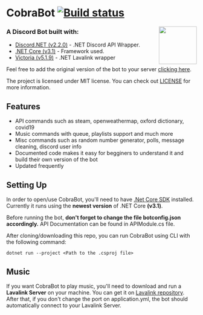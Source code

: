 # CobraBot [![Build status](https://ci.appveyor.com/api/projects/status/so5g0icditw2ngl0/branch/master?svg=true)](https://ci.appveyor.com/project/Matcheryt/cobrabot) 

<img align="right" width="100" height="100" src="https://i.imgur.com/0fFn8H0.png">

### A Discord Bot built with: 
* [Discord.NET (v2.2.0)](https://github.com/RogueException/Discord.Net) - .NET Discord API Wrapper.
* [.NET Core (v3.1)](https://dotnet.microsoft.com/learn/dotnet/what-is-dotnet) - Framework used.
* [Victoria (v5.1.9)](https://github.com/Yucked/Victoria) - .NET Lavalink wrapper

Feel free to add the original version of the bot to your server [clicking here](https://discordapp.com/api/oauth2/authorize?client_id=389534436099883008&permissions=8&redirect_uri=https://discordapp.com/&scope=bot).

The project is licensed under MIT license. You can check out <a href="https://github.com/Matcheryt/CobraBot/blob/master/LICENSE">LICENSE</a> for more information.

## Features
* API commands such as steam, openweathermap, oxford dictionary, covid19
* Music commands with queue, playlists support and much more
* Misc commands such as random number generator, polls, message cleaning, discord user info
* Documented code makes it easy for begginers to understand it and build their own version of the bot
* Updated frequently

## Setting Up
In order to open/use CobraBot, you'll need to have [.Net Core SDK](https://www.microsoft.com/net/download/windows) installed. Currently it runs using the **newest version** of .NET Core **(v3.1)**.

Before running the bot, **don't forget to change the file botconfig.json accordingly.**
API Documentation can be found in APIModule.cs file.

After cloning/downloading this repo, you can run CobraBot using CLI with the following command:
```
dotnet run --project <Path to the .csproj file>
```

## Music
If you want CobraBot to play music, you'll need to download and run a **Lavalink Server** on your machine. You can get it on [Lavalink repository](https://github.com/Frederikam/Lavalink).
After that, if you don't change the port on application.yml, the bot should automatically connect to your Lavalink Server.
